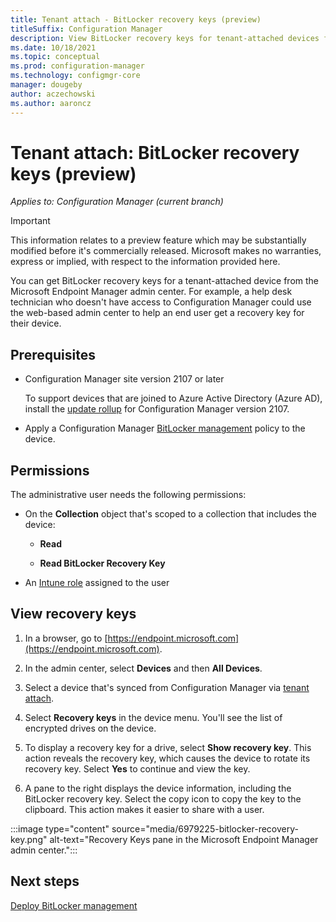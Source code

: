```yaml
---
title: Tenant attach - BitLocker recovery keys (preview)
titleSuffix: Configuration Manager
description: View BitLocker recovery keys for tenant-attached devices from the Microsoft Endpoint Manager admin center.
ms.date: 10/18/2021
ms.topic: conceptual
ms.prod: configuration-manager
ms.technology: configmgr-core
manager: dougeby
author: aczechowski
ms.author: aaroncz
---
```


# Tenant attach: BitLocker recovery keys (preview)

*Applies to: Configuration Manager (current branch)*

<!--6979225-->

> [!IMPORTANT]
> This information relates to a preview feature which may be substantially modified before it's commercially released. Microsoft makes no warranties, express or implied, with respect to the information provided here.

You can get BitLocker recovery keys for a tenant-attached device from the Microsoft Endpoint Manager admin center. For example, a help desk technician who doesn't have access to Configuration Manager could use the web-based admin center to help an end user get a recovery key for their device.

## Prerequisites

- Configuration Manager site version 2107 or later

    To support devices that are joined to Azure Active Directory (Azure AD), install the [update rollup](../hotfix/2107/11121541.md) for Configuration Manager version 2107.<!-- 11285470 -->

- Apply a Configuration Manager [BitLocker management](../protect/deploy-use/bitlocker/deploy-management-agent.md) policy to the device.

## Permissions

The administrative user needs the following permissions:

- On the **Collection** object that's scoped to a collection that includes the device:

  - **Read**

  - **Read BitLocker Recovery Key**

- An [Intune role](../../intune/fundamentals/role-based-access-control.md) assigned to the user

## View recovery keys

1. In a browser, go to [https://endpoint.microsoft.com](https://endpoint.microsoft.com).

1. In the admin center, select **Devices** and then **All Devices**.

1. Select a device that's synced from Configuration Manager via [tenant attach](device-sync-actions.md).

1. Select **Recovery keys** in the device menu. You'll see the list of encrypted drives on the device.

1. To display a recovery key for a drive, select **Show recovery key**. This action reveals the recovery key, which causes the device to rotate its recovery key. Select **Yes** to continue and view the key.

1. A pane to the right displays the device information, including the BitLocker recovery key. Select the copy icon to copy the key to the clipboard. This action makes it easier to share with a user.

:::image type="content" source="media/6979225-bitlocker-recovery-key.png" alt-text="Recovery Keys pane in the Microsoft Endpoint Manager admin center.":::

## Next steps

[Deploy BitLocker management](../protect/deploy-use/bitlocker/deploy-management-agent.md)
